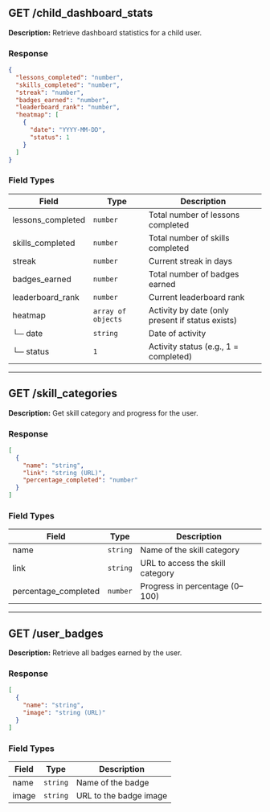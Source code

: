 ## **GET /child\_dashboard\_stats**

**Description:** Retrieve dashboard statistics for a child user.

### Response

```json
{
  "lessons_completed": "number",
  "skills_completed": "number",
  "streak": "number",
  "badges_earned": "number",
  "leaderboard_rank": "number",
  "heatmap": [
    {
      "date": "YYYY-MM-DD",
      "status": 1
    }
  ]
}
```

### Field Types

| Field              | Type                | Description                                      |
| ------------------ | ------------------- | ------------------------------------------------ |
| lessons\_completed | `number`            | Total number of lessons completed                |
| skills\_completed  | `number`            | Total number of skills completed                 |
| streak             | `number`            | Current streak in days                           |
| badges\_earned     | `number`            | Total number of badges earned                    |
| leaderboard\_rank  | `number`            | Current leaderboard rank                         |
| heatmap            | `array of objects`  | Activity by date (only present if status exists) |
| └─ date            | `string`            | Date of activity                                 |
| └─ status          | `1`                   | Activity status (e.g., 1 = completed)            |

---

## **GET /skill\_categories**

**Description:** Get skill category and progress for the user.

### Response

```json
[
  {
    "name": "string",
    "link": "string (URL)",
    "percentage_completed": "number"
  }
]
```

### Field Types

| Field                 | Type     | Description                      |
| --------------------- | -------- | -------------------------------- |
| name                  | `string` | Name of the skill category       |
| link                  | `string` | URL to access the skill category |
| percentage\_completed | `number` | Progress in percentage (0–100)   |

---

## **GET /user\_badges**

**Description:** Retrieve all badges earned by the user.

### Response

```json
[
  {
    "name": "string",
    "image": "string (URL)"
  }
]
```

### Field Types

| Field | Type     | Description            |
| ----- | -------- | ---------------------- |
| name  | `string` | Name of the badge      |
| image | `string` | URL to the badge image |
